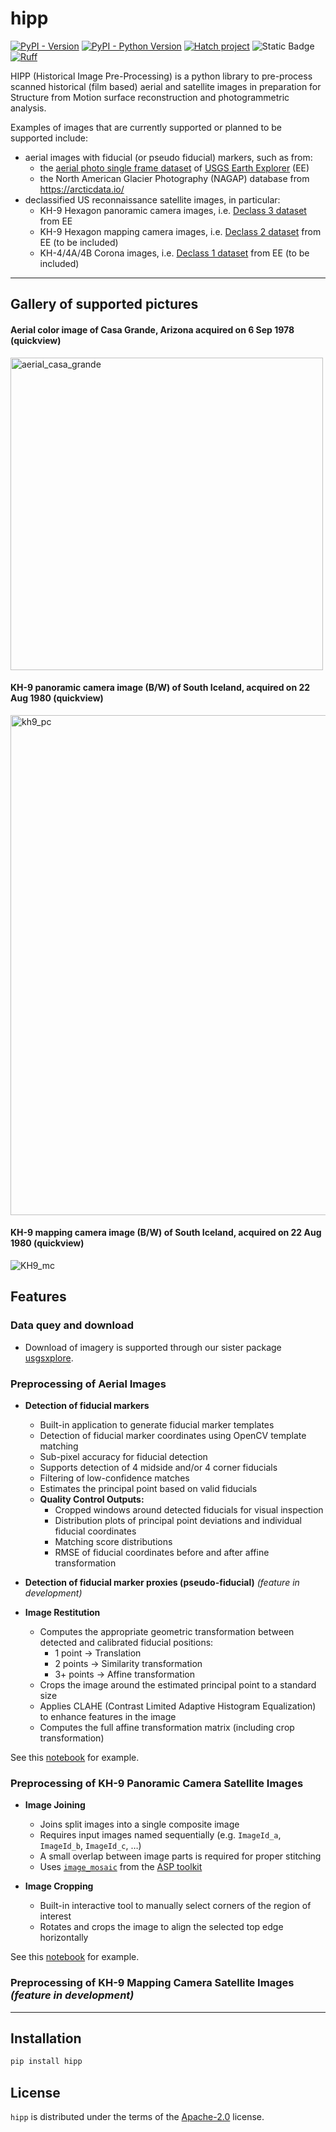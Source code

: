 # hipp

[![PyPI - Version](https://img.shields.io/pypi/v/hipp.svg)](https://pypi.org/project/hipp)
[![PyPI - Python Version](https://img.shields.io/pypi/pyversions/hipp.svg)](https://pypi.org/project/hipp)
[![Hatch project](https://img.shields.io/badge/%F0%9F%A5%9A-Hatch-4051b5.svg)](https://github.com/pypa/hatch)
![Static Badge](https://img.shields.io/badge/type%20checked-mypy-039dfc)
[![Ruff](https://img.shields.io/endpoint?url=https://raw.githubusercontent.com/astral-sh/ruff/main/assets/badge/v2.json)](https://github.com/astral-sh/ruff)

HIPP (Historical Image Pre-Processing) is a python library to pre-process scanned historical (film based) aerial and satellite images in preparation for Structure from Motion surface reconstruction and photogrammetric analysis.

Examples of images that are currently supported or planned to be supported include:
- aerial images with fiducial (or pseudo fiducial) markers, such as from:
  - the [aerial photo single frame dataset](https://doi.org//10.5066/F7610XKM) of [USGS Earth Explorer](https://earthexplorer.usgs.gov/) (EE)
  - the North American Glacier Photography (NAGAP) database from https://arcticdata.io/
- declassified US reconnaissance satellite images, in particular:
  - KH-9 Hexagon panoramic camera images, i.e. [Declass 3 dataset](https://doi.org/10.5066/F7WD3Z10) from EE
  - KH-9 Hexagon mapping camera images, i.e. [Declass 2 dataset](https://doi.org/10.5066/F74X5684) from EE (to be included)
  - KH-4/4A/4B Corona images, i.e. [Declass 1 dataset](https://doi.org/10.5066/F78P5XZM) from EE (to be included)

-----

## Gallery of supported pictures

#### Aerial color image of Casa Grande, Arizona acquired on 6 Sep 1978 (quickview)
<img src="https://ims.cr.usgs.gov/browse/aircraft/phoenix/aerial/3DTQ/3DTQ06031/3DTQ06031_006.jpg" alt="aerial_casa_grande" width="500"/>
<!-- ![image](https://ims.cr.usgs.gov/browse/aircraft/phoenix/aerial/3DTQ/3DTQ06031/3DTQ06031_006.jpg) -->

#### KH-9 panoramic camera image (B/W) of South Iceland, acquired on 22 Aug 1980 (quickview)
<img src="https://ims.cr.usgs.gov/browse/declass3/1216-2/00533/A/D3C1216-200533A023.jpg" alt="kh9_pc" width="800"/>
<!-- ![KH9_pc](https://ims.cr.usgs.gov/browse/declass3/1216-2/00533/A/D3C1216-200533A023.jpg) -->

#### KH-9 mapping camera image (B/W) of South Iceland, acquired on 22 Aug 1980 (quickview)
![KH9_mc](https://ims.cr.usgs.gov/browse/declassii/1216-5/00280/DZB1216-500280L004001-00147.jpg)


## Features

### Data quey and download 

- Download of imagery is supported through our sister package [usgsxplore](https://github.com/adehecq/usgs_explorer).

### Preprocessing of Aerial Images

- **Detection of fiducial markers**
  - Built-in application to generate fiducial marker templates
  - Detection of fiducial marker coordinates using OpenCV template matching
  - Sub-pixel accuracy for fiducial detection
  - Supports detection of 4 midside and/or 4 corner fiducials
  - Filtering of low-confidence matches
  - Estimates the principal point based on valid fiducials
  - **Quality Control Outputs:**
    - Cropped windows around detected fiducials for visual inspection
    - Distribution plots of principal point deviations and individual fiducial coordinates
    - Matching score distributions
    - RMSE of fiducial coordinates before and after affine transformation

- **Detection of fiducial marker proxies (pseudo-fiducial)** *(feature in development)*

- **Image Restitution**
  - Computes the appropriate geometric transformation between detected and calibrated fiducial positions:
    - 1 point → Translation
    - 2 points → Similarity transformation
    - 3+ points → Affine transformation
  - Crops the image around the estimated principal point to a standard size
  - Applies CLAHE (Contrast Limited Adaptive Histogram Equalization) to enhance features in the image
  - Computes the full affine transformation matrix (including crop transformation)

See this [notebook](notebooks/aerial_preprocessing.ipynb) for example.

### Preprocessing of KH-9 Panoramic Camera Satellite Images

- **Image Joining**
  - Joins split images into a single composite image
  - Requires input images named sequentially (e.g. `ImageId_a`, `ImageId_b`, `ImageId_c`, …)
  - A small overlap between image parts is required for proper stitching
  - Uses [`image_mosaic`](https://stereopipeline.readthedocs.io/en/latest/tools/image_mosaic.html) from the [ASP toolkit](https://stereopipeline.readthedocs.io/en/latest/introduction.html)

- **Image Cropping**
  - Built-in interactive tool to manually select corners of the region of interest
  - Rotates and crops the image to align the selected top edge horizontally

See this [notebook](notebooks/kh9pc_preprocessing.ipynb) for example.

### Preprocessing of KH-9 Mapping Camera Satellite Images *(feature in development)*



-----

## Installation

```bash
pip install hipp
```

## License

`hipp` is distributed under the terms of the [Apache-2.0](https://spdx.org/licenses/Apache-2.0.html) license.
